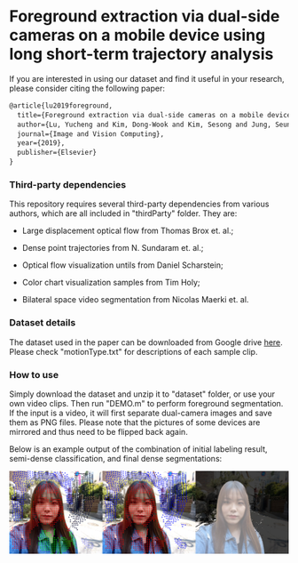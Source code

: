 # Foreground extraction via dual-side cameras on a mobile device using long short-term trajectory analysis

If you are interested in using our dataset and find it useful in your research, please consider citing the following paper:

```latex
@article{lu2019foreground,
  title={Foreground extraction via dual-side cameras on a mobile device using long short-term trajectory analysis},
  author={Lu, Yucheng and Kim, Dong-Wook and Kim, Sesong and Jung, Seung-Won},
  journal={Image and Vision Computing},
  year={2019},
  publisher={Elsevier}
}
```



### Third-party dependencies

This repository requires several third-party dependencies from various authors, which are all included in "thirdParty" folder. They are:

- Large displacement optical flow from Thomas Brox et. al.;

- Dense point trajectories from N. Sundaram et. al.;

- Optical flow visualization untils from Daniel Scharstein;

- Color chart visualization samples from Tim Holy;

- Bilateral space video segmentation from Nicolas Maerki et. al.

  

### Dataset details

The dataset used in the paper can be downloaded from Google drive [here](https://drive.google.com/file/d/1_FZgLkKVdhseVltq0_IiOS2GjhMc36oS/view?usp=sharing). Please check "motionType.txt" for descriptions of each sample clip. 



### How to use

Simply download the dataset and unzip it to "dataset" folder, or use your own video clips. Then run "DEMO.m" to perform foreground segmentation. If the input is a video, it will first separate dual-camera images and save them as PNG files. Please note that the pictures of some devices are mirrored and thus need to be flipped back again.

Below is an example output of the combination of initial labeling result, semi-dense classification, and final dense segmentations:

![demo](README.assets/demo.png)
